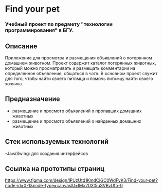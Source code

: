 # Find your pet
### Учебный проект по предмету "технологии программирования" в БГУ.

## Описание
Приложение для просмотра и размещения объявлений о потерянном домашнем животном. Проект содержит каталог потерянных животных, который можно просматривать и размещать комментарии на определенное объявление, общаться в чате. В основном проект служит для того, чтобы найти своего питомца и помочь питомцу найти своего хозяина.

## Предназначение
- размещение и просмотр объявлений о пропавших домашних животных
- размещение и просмотр объявлений о найденных домашних животных

## Стек используемых технологий
-JavaSwing: для создания интерфейсов

## Ссылка на прототипы страниц
https://www.figma.com/design/lPUzUtd1KmdCjGC0WdFvK3/Find-your-pet?node-id=0-1&node-type=canvas&t=IMx2D3t5uSVBvUfo-0
